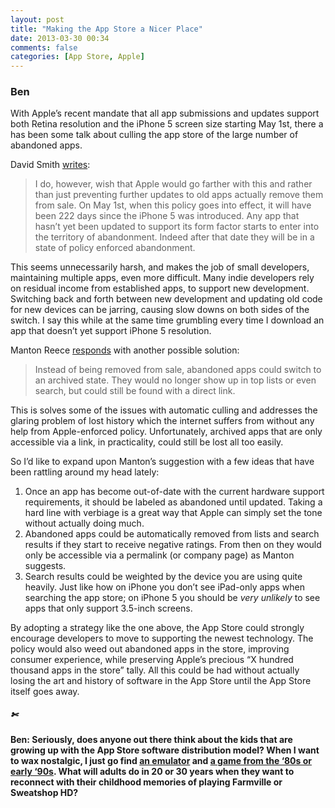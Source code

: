 ```yaml
---
layout: post
title: "Making the App Store a Nicer Place"
date: 2013-03-30 00:34
comments: false
categories: [App Store, Apple]
---
```

### Ben
With Apple’s recent mandate that all app submissions and updates support both Retina resolution and the iPhone 5 screen size starting May 1st, there a has been some talk about culling the app store of the large number of abandoned apps.

David Smith [writes](http://david-smith.org/blog/2013/03/21/purging-the-back-catalog/):

> I do, however, wish that Apple would go farther with this and rather than just preventing further updates to old apps actually remove them from sale. On May 1st, when this policy goes into effect, it will have been 222 days since the iPhone 5 was introduced. Any app that hasn’t yet been updated to support its form factor starts to enter into the territory of abandonment. Indeed after that date they will be in a state of policy enforced abandonment.

This seems unnecessarily harsh, and makes the job of small developers, maintaining multiple apps, even more difficult.  Many indie developers rely on residual income from established apps, to support new development. Switching back and forth between new development and updating old code for new devices can be jarring, causing slow downs on both sides of the switch. I say this while at the same time grumbling every time I download an app that doesn’t yet support iPhone 5 resolution.

Manton Reece [responds](http://www.manton.org/2013/03/app_store_old_app.html) with another possible solution:

> Instead of being removed from sale, abandoned apps could switch to an archived state. They would no longer show up in top lists or even search, but could still be found with a direct link.

This is solves some of the issues with automatic culling and addresses the glaring problem of lost history which the internet suffers from without any help from Apple-enforced policy.  Unfortunately, archived apps that are only accessible via a link, in practicality, could still be lost all too easily. 

So I’d like to expand upon Manton’s suggestion with a few ideas that have been rattling around my head lately:

1. Once an app has become out-of-date with the current hardware support requirements, it should be labeled as abandoned until updated. Taking a hard line with verbiage is a great way that Apple can simply set the tone without actually doing much.
2. Abandoned apps could be automatically removed from lists and search results if they start to receive negative ratings. From then on they would only be accessible via a permalink (or company page) as Manton suggests.
3. Search results could be weighted by the device you are using quite heavily.  Just like how on iPhone you don’t see iPad-only apps when searching the app store; on iPhone 5 you should be *very unlikely* to see apps that only support 3.5-inch screens.

By adopting a strategy like the one above, the App Store could strongly encourage developers to move to supporting the newest technology. The policy would also weed out abandoned apps in the store, improving consumer experience, while preserving Apple’s precious “X hundred thousand apps in the store” tally.  All this could be had without actually losing the art and history of software in the App Store until the App Store itself goes away.

##### &#x2704;
#### Ben: Seriously, does anyone out there think about the kids that are growing up with the App Store software distribution model? When I want to wax nostalgic, I just go find [an emulator](http://boxerapp.com) and [a game from the ‘80s or early ‘90s](http://www.mobygames.com/game/dos/warlords-ii).  What will adults do in 20 or 30 years when they want to reconnect with their childhood memories of playing Farmville or Sweatshop HD?